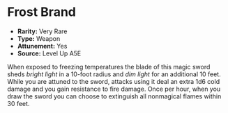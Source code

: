 
# Frost Brand

* **Rarity:** Very Rare
* **Type:** Weapon
* **Attunement:** Yes
* **Source:** Level Up A5E


When exposed to freezing temperatures the blade of this magic sword sheds _bright light_  in a 10-foot radius and _dim light_  for an additional 10 feet. While you are attuned to the sword, attacks using it deal an extra 1d6 cold damage and you gain resistance to fire damage. Once per hour, when you draw the sword you can choose to extinguish all nonmagical flames within 30 feet. 
